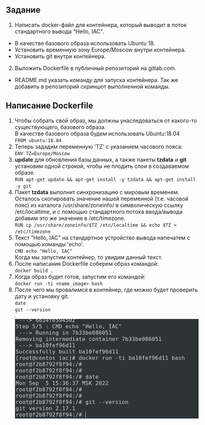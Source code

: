 ## Задание  
1. Написать docker-файл для контейнера, который выводит в поток стандартного вывода "Hello, IAC".  
- В качестве базового образа использовать Ubuntu 18.  
- Установить временную зону Europe/Moscow внутри контейнера.  
- Установить git внутри контейнера.  

2. Выложить Dockerfile в публичный репозиторий на gitlab.com.  
- README.md указать команду для запуска контейнера. Так же добавить в репозиторий скриншот выполненной команды.  
## Написание Dockerfile 
1. Чтобы собрать свой образ, мы должны унаследоваться от какого-то существующего, базового  образа.  
В качестве базового образа будем использовать Ubuntu:18.04  
`FROM ubuntu:18.04`  
2. Теперь зададим переменную 'TZ' с указанием часового пояса:  
`ENV TZ=Europe/Moscow`  
3. **update** для обновления базы данных, а также пакеты **tzdata** и **git** установим одной строкой, чтобы не плодить слои в создаваемом образе.  
`RUN apt-get update && apt-get install -y tzdata && apt-get install -y git` 
4. Пакет **tzdata** выполнит синхронизацию с мировым временем. Осталось скопировать значение нашей переменной (т.е. часовой пояс) из каталога /usr/share/zoneinfo/ в символическую ссылку /etc/localtime, и с помощью стандартного потока ввода/вывода добавим это же значение в /etc/timezone.  
`RUN cp /usr/share/zoneinfo/$TZ /etc/localtime && echo $TZ > /etc/timezone`   
5. Текст "Hello, IAC" на стандартное устройство вывода напечатем с помощью команды 'echo'.  
`CMD echo "Hello, IAC"`  
Когда мы запустим контейнер, то увидим данный текст.  
6. После написания Dockerfile соберем образ командой:  
`docker build .`  
7. Когда образ будет готов, запустим его командой:  
`docker run -ti <name_image> bash`  
8. После чего мы провалимся в контейнер, где можно будет проверить дату и установку git.  
`date`  
`git --version`  
.  
![](https://github.com/remizovk/test_iac/blob/2b30c517846514ff3bf6f098c4747b748f0a4eff/Screenshot%20from%202022-09-05%2015-38-33.png)
